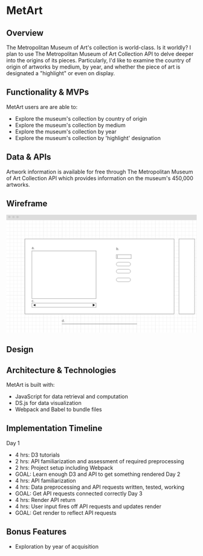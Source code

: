 # MetArt

## Overview

The Metropolitan Museum of Art's collection is world-class. Is it worldly? I plan to use The Metropolitan Museum of Art Collection API to delve deeper into the origins of its pieces. Particularly, I'd like to examine the country of origin of artworks by medium, by year, and whether the piece of art is designated a "highlight" or even on display.

## Functionality & MVPs

MetArt users are are able to:

- Explore the museum's collection by country of origin
- Explore the museum's collection by medium
- Explore the museum's collection by year
- Explore the museum's collection by 'highlight' designation

## Data & APIs

Artwork information is available for free through The Metropolitan Museum of Art Collection API which provides information on the museum's 450,000 artworks.

## Wireframe

![Wireframe](assets/images/wireframe.png)

## Design

## Architecture & Technologies

MetArt is built with:

- JavaScript for data retrieval and computation
- DS.js for data visualization
- Webpack and Babel to bundle files

## Implementation Timeline
Day 1
- 4 hrs: D3 tutorials
- 2 hrs: API familiarization and assessment of required preprocessing
- 2 hrs: Project setup including Webpack
- GOAL: Learn enough D3 and API to get something rendered
Day 2
- 4 hrs: API familiarization
- 4 hrs: Data preprocessing and API requests written, tested, working
- GOAL: Get API requests connected correctly
Day 3
- 4 hrs: Render API return
- 4 hrs: User input fires off API requests and updates render
- GOAL: Get render to reflect API requests
## Bonus Features

- Exploration by year of acquisition
